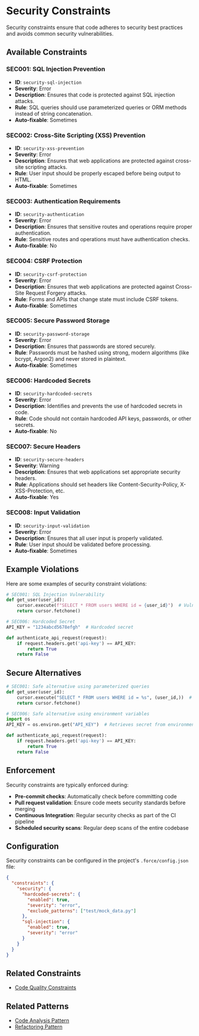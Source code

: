 # Security Constraints

Security constraints ensure that code adheres to security best practices and avoids common security vulnerabilities.

## Available Constraints

### SEC001: SQL Injection Prevention

- **ID**: `security-sql-injection`
- **Severity**: Error
- **Description**: Ensures that code is protected against SQL injection attacks.
- **Rule**: SQL queries should use parameterized queries or ORM methods instead of string concatenation.
- **Auto-fixable**: Sometimes

### SEC002: Cross-Site Scripting (XSS) Prevention

- **ID**: `security-xss-prevention`
- **Severity**: Error
- **Description**: Ensures that web applications are protected against cross-site scripting attacks.
- **Rule**: User input should be properly escaped before being output to HTML.
- **Auto-fixable**: Sometimes

### SEC003: Authentication Requirements

- **ID**: `security-authentication`
- **Severity**: Error
- **Description**: Ensures that sensitive routes and operations require proper authentication.
- **Rule**: Sensitive routes and operations must have authentication checks.
- **Auto-fixable**: No

### SEC004: CSRF Protection

- **ID**: `security-csrf-protection`
- **Severity**: Error
- **Description**: Ensures that web applications are protected against Cross-Site Request Forgery attacks.
- **Rule**: Forms and APIs that change state must include CSRF tokens.
- **Auto-fixable**: Sometimes

### SEC005: Secure Password Storage

- **ID**: `security-password-storage`
- **Severity**: Error
- **Description**: Ensures that passwords are stored securely.
- **Rule**: Passwords must be hashed using strong, modern algorithms (like bcrypt, Argon2) and never stored in plaintext.
- **Auto-fixable**: Sometimes

### SEC006: Hardcoded Secrets

- **ID**: `security-hardcoded-secrets`
- **Severity**: Error
- **Description**: Identifies and prevents the use of hardcoded secrets in code.
- **Rule**: Code should not contain hardcoded API keys, passwords, or other secrets.
- **Auto-fixable**: No

### SEC007: Secure Headers

- **ID**: `security-secure-headers`
- **Severity**: Warning
- **Description**: Ensures that web applications set appropriate security headers.
- **Rule**: Applications should set headers like Content-Security-Policy, X-XSS-Protection, etc.
- **Auto-fixable**: Yes

### SEC008: Input Validation

- **ID**: `security-input-validation`
- **Severity**: Error
- **Description**: Ensures that all user input is properly validated.
- **Rule**: User input should be validated before processing.
- **Auto-fixable**: Sometimes

## Example Violations

Here are some examples of security constraint violations:

```python
# SEC001: SQL Injection Vulnerability
def get_user(user_id):
    cursor.execute(f"SELECT * FROM users WHERE id = {user_id}")  # Vulnerable to SQL injection
    return cursor.fetchone()

# SEC006: Hardcoded Secret
API_KEY = "1234abcd5678efgh"  # Hardcoded secret

def authenticate_api_request(request):
    if request.headers.get('api-key') == API_KEY:
        return True
    return False
```

## Secure Alternatives

```python
# SEC001: Safe alternative using parameterized queries
def get_user(user_id):
    cursor.execute("SELECT * FROM users WHERE id = %s", (user_id,))  # Safe from SQL injection
    return cursor.fetchone()

# SEC006: Safe alternative using environment variables
import os
API_KEY = os.environ.get("API_KEY")  # Retrieves secret from environment variable

def authenticate_api_request(request):
    if request.headers.get('api-key') == API_KEY:
        return True
    return False
```

## Enforcement

Security constraints are typically enforced during:

- **Pre-commit checks**: Automatically check before committing code
- **Pull request validation**: Ensure code meets security standards before merging
- **Continuous Integration**: Regular security checks as part of the CI pipeline
- **Scheduled security scans**: Regular deep scans of the entire codebase

## Configuration

Security constraints can be configured in the project's `.force/config.json` file:

```json
{
  "constraints": {
    "security": {
      "hardcoded-secrets": {
        "enabled": true,
        "severity": "error",
        "exclude_patterns": ["test/mock_data.py"]
      },
      "sql-injection": {
        "enabled": true,
        "severity": "error"
      }
    }
  }
}
```

## Related Constraints

- [Code Quality Constraints](code-quality.md)

## Related Patterns

- [Code Analysis Pattern](../patterns/code-analysis.md)
- [Refactoring Pattern](../patterns/refactoring.md)
